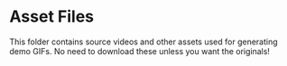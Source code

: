 # Asset Files
This folder contains source videos and other assets used for generating demo GIFs.
No need to download these unless you want the originals!
